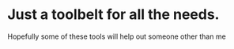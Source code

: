 # Just a toolbelt for all the needs.

Hopefully some of these tools will help out someone other than me